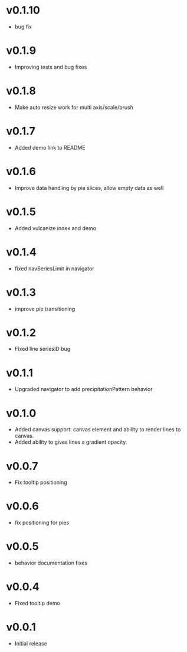 v0.1.10
==================
* bug fix

v0.1.9
==================
* Improving tests and bug fixes

v0.1.8
==================
* Make auto resize work for multi axis/scale/brush

v0.1.7
==================
* Added demo link to README

v0.1.6
==================
* Improve data handling by pie slices, allow empty data as well

v0.1.5
==================
* Added vulcanize index and demo

v0.1.4
==================
* fixed navSeriesLimit in navigator

v0.1.3
==================
* improve pie transitioning

v0.1.2
==================
* Fixed line seriesID bug

v0.1.1
==================
* Upgraded navigator to add precipitationPattern behavior

v0.1.0
==================
* Added canvas support: canvas element and ability to render lines to canvas.
* Added ability to gives lines a gradient opacity.

v0.0.7
==================
* Fix tooltip positioning

v0.0.6
==================
* fix positioning for pies

v0.0.5
==================
* behavior documentation fixes

v0.0.4
==================
* Fixed tooltip demo

v0.0.1
==================
* Initial release
